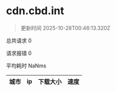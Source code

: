 
  # cdn.cbd.int

  > 更新时间 2025-10-28T00:46:13.320Z
  
  总共请求 0

  请求报错 0

  平均耗时 NaNms

|城市|ip|下载大小|速度|
|-----|----------|---|---|

  